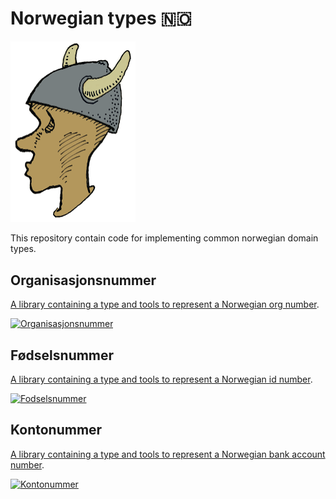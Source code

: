Norwegian types 🇳🇴
===

<img alt="icon" style="width: 200px;" src="./resources/logo.png" />

This repository contain code for
implementing common norwegian domain types.

## Organisasjonsnummer

[A library containing a type and tools to represent a Norwegian org number](./src/Skaar.Organisasjonsnummer).

[![Organisasjonsnummer](https://img.shields.io/nuget/v/Skaar.Organisasjonsnummer.svg)](https://www.nuget.org/packages/Skaar.Organisasjonsnummer/)

## Fødselsnummer

[A library containing a type and tools to represent a Norwegian id number](./src/Skaar.Fodselsnummer).

[![Fodselsnummer](https://img.shields.io/nuget/v/Skaar.Fodselsnummer.svg)](https://www.nuget.org/packages/Skaar.Fodselsnummer/)

## Kontonummer

[A library containing a type and tools to represent a Norwegian bank account number](./src/Skaar.Kontonummer).

[![Kontonummer](https://img.shields.io/nuget/v/Skaar.Kontonummer.svg)](https://www.nuget.org/packages/Skaar.Kontonummer/)